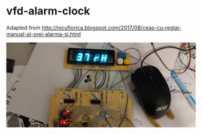 # vfd-alarm-clock

Adapted from http://nicuflorica.blogspot.com/2017/08/ceas-cu-reglaj-manual-al-orei-alarma-si.html

![poza](https://github.com/vlad-gheorghe/vfd-alarm-clock/blob/main/e1c71576-d214-4992-acdb-2a2884a3ac60.jpg)

